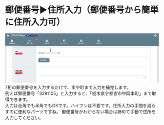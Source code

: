# 郵便番号▶住所入力（郵便番号から簡単に住所入力可）<Badge text="GOLD限定" type="error" />
![郵便番号を入力すると住所が自動で補完される様子](./template/zip.gif)
7桁の郵便番号を入力するだけで、市や町まで入力を補完します。  
例えば郵便番号「3291105」と入力すると、「栃木県宇都宮市中岡本町」まで取得できます。  
入力は全角でも半角でもOKです。ハイフンは不要です。住所入力の手間を減らすのに便利なパーツですね。
郵便番号がわからない場合は諦めて手動で住所を入力してください。